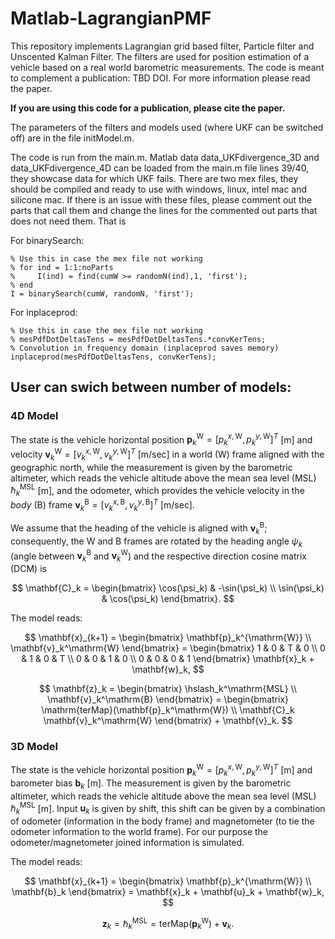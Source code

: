 # Matlab-LagrangianPMF

This repository implements Lagrangian grid based filter, Particle filter and Unscented Kalman Filter. The filters are used for position estimation of a vehicle based on a real world barometric measurements. The code is meant to complement a publication: TBD DOI. For more information please read the paper. 

__If you are using this code for a publication, please cite the paper.__

The parameters of the filters and models used (where UKF can be switched off) are in the file initModel.m. 

The code is run from the main.m. Matlab data data_UKFdivergence_3D and data_UKFdivergence_4D can be loaded from the main.m file lines 39/40, they showcase data for which UKF fails. There are two mex files, they should be compiled and ready to use with windows, linux, intel mac and silicone mac. If there is an issue with these files, please comment out the parts that call them and change the lines for the commented out parts that does not need them. That is

For binarySearch: 
```
% Use this in case the mex file not working
% for ind = 1:1:noParts
%     I(ind) = find(cumW >= randomN(ind),1, 'first');
% end
I = binarySearch(cumW, randomN, 'first');
``` 
For inplaceprod:
```
% Use this in case the mex file not working
% mesPdfDotDeltasTens = mesPdfDotDeltasTens.*convKerTens;
% Convolution in frequency domain (inplaceprod saves memory)
inplaceprod(mesPdfDotDeltasTens, convKerTens);
```

## User can swich between number of models:

### 4D Model
 
The state is the vehicle horizontal position $\mathbf{p}_k^\mathrm{W} = [p_k^{x,\mathrm{W}}, p_k^{y,\mathrm{W}}]^T$ [m] and velocity $\mathbf{v}_k^\mathrm{W} = [v_k^{x,\mathrm{W}}, v_k^{y,\mathrm{W}}]^T$ [m/sec] in a world (W) frame aligned with the geographic north, while the measurement is given by the barometric altimeter, which reads the vehicle altitude above the mean sea level (MSL) $\hslash_k^\mathrm{MSL}$ [m], and the odometer, which provides the vehicle velocity in the *body* (B) frame $\mathbf{v}_k^\mathrm{B} = [v_k^{x,\mathrm{B}}, v_k^{y,\mathrm{B}}]^T$ [m/sec].

We assume that the heading of the vehicle is aligned with $\mathbf{v}_k^\mathrm{B}$; consequently, the W and B frames are rotated by the heading angle $\psi_k$ (angle between $\mathbf{v}_k^\mathrm{B}$ and $\mathbf{v}_k^\mathrm{W}$) and the respective direction cosine matrix (DCM) is 

$$
\mathbf{C}_k = \begin{bmatrix}
    \cos(\psi_k) & -\sin(\psi_k) \\
    \sin(\psi_k) & \cos(\psi_k)
\end{bmatrix}.
$$

The model reads:

$$
\mathbf{x}_{k+1} = \begin{bmatrix}
    \mathbf{p}_k^{\mathrm{W}} \\
    \mathbf{v}_k^\mathrm{W} 
\end{bmatrix} = \begin{bmatrix}
    1 & 0 & T & 0 \\
    0 & 1 & 0 & T \\
    0 & 0 & 1 & 0 \\
    0 & 0 & 0 & 1
\end{bmatrix} \mathbf{x}_k + \mathbf{w}_k,
$$

$$
\mathbf{z}_k = \begin{bmatrix}
    \hslash_k^\mathrm{MSL} \\
    \mathbf{v}_k^\mathrm{B} 
\end{bmatrix} = \begin{bmatrix}
    \mathrm{terMap}(\mathbf{p}_k^\mathrm{W}) \\
    \mathbf{C}_k \mathbf{v}_k^\mathrm{W} 
\end{bmatrix} + \mathbf{v}_k.
$$


### 3D Model

The state is the vehicle horizontal position $\mathbf{p}_k^\mathrm{W} = [p_k^{x,\mathrm{W}}, p_k^{y,\mathrm{W}}]^T$ [m] and barometer bias $\mathbf{b}_k$ [m]. The measurement is given by the barometric altimeter, which reads the vehicle altitude above the mean sea level (MSL) $\hslash_k^\mathrm{MSL}$ [m]. Input $\mathbf{u}_k$ is given by shift, this shift can be given by a combination of odometer (information in the body frame) and magnetometer (to tie the odometer information to the world frame). For our purpose the odometer/magnetometer joined information is simulated.

The model reads:

$$
\mathbf{x}_{k+1} = \begin{bmatrix} \mathbf{p}_k^{\mathrm{W}} \\ \mathbf{b}_k
\end{bmatrix} = \mathbf{x}_k + \mathbf{u}_k + \mathbf{w}_k,
$$

$$
\mathbf{z}_k = \hslash_k^\mathrm{MSL}= \mathrm{terMap}(\mathbf{p}_k^\mathrm{W}) + \mathbf{v}_k.
$$
